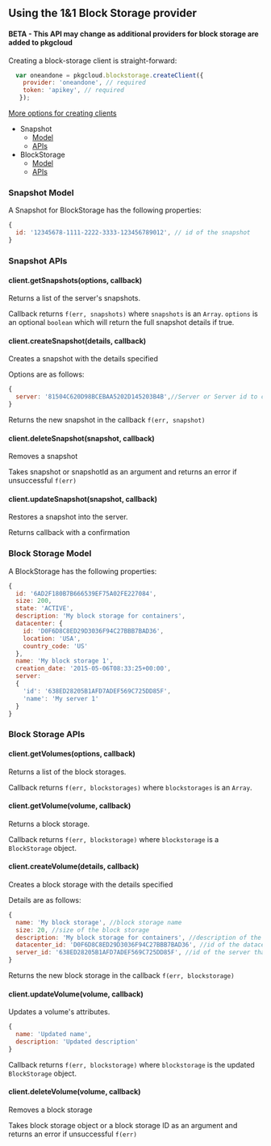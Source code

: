 ## Using the 1&1 Block Storage provider

#### BETA - This API may change as additional providers for block storage are added to pkgcloud

Creating a block-storage client is straight-forward:

``` js
  var oneandone = pkgcloud.blockstorage.createClient({
    provider: 'oneandone', // required
    token: 'apikey', // required
   });
```

[More options for creating clients](README.md)

* Snapshot
  * [Model](#snapshot-model)
  * [APIs](#snapshot-apis)
* BlockStorage
  * [Model](#block-storage-model)
  * [APIs](#block-storage-apis)

### Snapshot Model

A Snapshot for BlockStorage has the following properties:

```Javascript
{
  id: '12345678-1111-2222-3333-123456789012', // id of the snapshot
}
```

### Snapshot APIs

#### client.getSnapshots(options, callback)
Returns a list of the server's snapshots.

Callback returns `f(err, snapshots)` where `snapshots` is an `Array`. `options` is an optional `boolean` which will return the full snapshot details if true.

#### client.createSnapshot(details, callback)
Creates a snapshot with the details specified

Options are as follows:

```js
{
  server: '81504C620D98BCEBAA5202D145203B4B',//Server or Server id to create the snapshot from
}

```
Returns the new snapshot in the callback `f(err, snapshot)`

#### client.deleteSnapshot(snapshot, callback)
Removes a snapshot

Takes snapshot or snapshotId as an argument and returns an error if unsuccessful `f(err)`

#### client.updateSnapshot(snapshot, callback)
Restores a snapshot into the server.

Returns callback with a confirmation

### Block Storage Model

A BlockStorage has the following properties:

```Javascript
{
  id: '6AD2F180B7B666539EF75A02FE227084',
  size: 200,
  state: 'ACTIVE',
  description: 'My block storage for containers',
  datacenter: {
    id: 'D0F6D8C8ED29D3036F94C27BBB7BAD36',
    location: 'USA',
    country_code: 'US'
  },    
  name: 'My block storage 1',
  creation_date: '2015-05-06T08:33:25+00:00',
  server:
  {
    'id': '638ED28205B1AFD7ADEF569C725DD85F',
    'name': 'My server 1'    
  }  
}
```

### Block Storage APIs

#### client.getVolumes(options, callback)
Returns a list of the block storages.

Callback returns `f(err, blockstorages)` where `blockstorages` is an `Array`.

#### client.getVolume(volume, callback)
Returns a block storage.

Callback returns `f(err, blockstorage)` where `blockstorage` is a `BlockStorage` object.

#### client.createVolume(details, callback)
Creates a block storage with the details specified

Details are as follows:

```js
{
  name: 'My block storage', //block storage name
  size: 20, //size of the block storage
  description: 'My block storage for containers', //description of the block storage
  datacenter_id: 'D0F6D8C8ED29D3036F94C27BBB7BAD36', //id of the datacenter where the block storage will be created
  server_id: '638ED28205B1AFD7ADEF569C725DD85F', //id of the server that the block storage will be attached to
}
```
Returns the new block storage in the callback `f(err, blockstorage)`

#### client.updateVolume(volume, callback)
Updates a volume's attributes.

```js
{
  name: 'Updated name',
  description: 'Updated description'
}
```

Callback returns `f(err, blockstorage)` where `blockstorage` is the updated `BlockStorage` object.

#### client.deleteVolume(volume, callback)
Removes a block storage

Takes block storage object or a block storage ID as an argument and returns an error if unsuccessful `f(err)`

